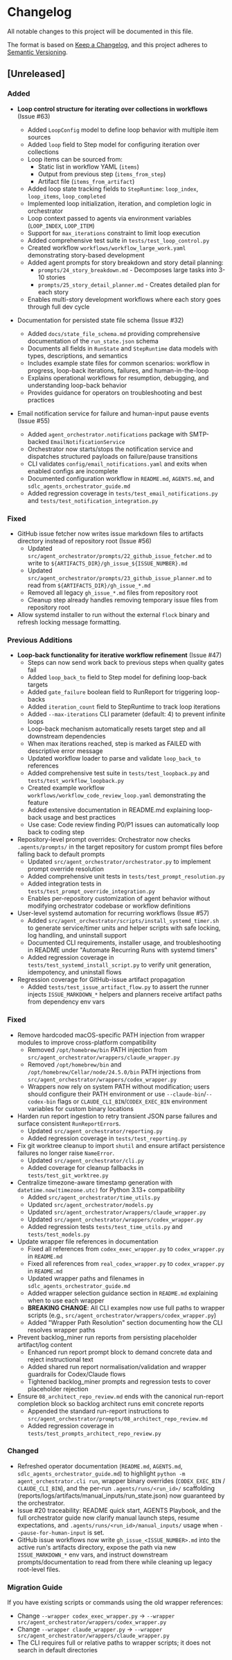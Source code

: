 # Changelog

All notable changes to this project will be documented in this file.

The format is based on [Keep a Changelog](https://keepachangelog.com/en/1.0.0/),
and this project adheres to [Semantic Versioning](https://semver.org/spec/v2.0.0.html).

## [Unreleased]

### Added
- **Loop control structure for iterating over collections in workflows** (Issue #63)
  - Added `LoopConfig` model to define loop behavior with multiple item sources
  - Added `loop` field to Step model for configuring iteration over collections
  - Loop items can be sourced from:
    - Static list in workflow YAML (`items`)
    - Output from previous step (`items_from_step`)
    - Artifact file (`items_from_artifact`)
  - Added loop state tracking fields to `StepRuntime`: `loop_index`, `loop_items`, `loop_completed`
  - Implemented loop initialization, iteration, and completion logic in orchestrator
  - Loop context passed to agents via environment variables (`LOOP_INDEX`, `LOOP_ITEM`)
  - Support for `max_iterations` constraint to limit loop execution
  - Added comprehensive test suite in `tests/test_loop_control.py`
  - Created workflow `workflows/workflow_large_work.yaml` demonstrating story-based development
  - Added agent prompts for story breakdown and story detail planning:
    - `prompts/24_story_breakdown.md` - Decomposes large tasks into 3-10 stories
    - `prompts/25_story_detail_planner.md` - Creates detailed plan for each story
  - Enables multi-story development workflows where each story goes through full dev cycle

- Documentation for persisted state file schema (Issue #32)
  - Added `docs/state_file_schema.md` providing comprehensive documentation of the `run_state.json` schema
  - Documents all fields in `RunState` and `StepRuntime` data models with types, descriptions, and semantics
  - Includes example state files for common scenarios: workflow in progress, loop-back iterations, failures, and human-in-the-loop
  - Explains operational workflows for resumption, debugging, and understanding loop-back behavior
  - Provides guidance for operators on troubleshooting and best practices
- Email notification service for failure and human-input pause events (Issue #55)
  - Added `agent_orchestrator.notifications` package with SMTP-backed `EmailNotificationService`
  - Orchestrator now starts/stops the notification service and dispatches structured payloads on failure/pause transitions
  - CLI validates `config/email_notifications.yaml` and exits when enabled configs are incomplete
  - Documented configuration workflow in `README.md`, `AGENTS.md`, and `sdlc_agents_orchestrator_guide.md`
  - Added regression coverage in `tests/test_email_notifications.py` and `tests/test_notification_integration.py`

### Fixed
- GitHub issue fetcher now writes issue markdown files to artifacts directory instead of repository root (Issue #56)
  - Updated `src/agent_orchestrator/prompts/22_github_issue_fetcher.md` to write to `${ARTIFACTS_DIR}/gh_issue_${ISSUE_NUMBER}.md`
  - Updated `src/agent_orchestrator/prompts/23_github_issue_planner.md` to read from `${ARTIFACTS_DIR}/gh_issue_*.md`
  - Removed all legacy `gh_issue_*.md` files from repository root
  - Cleanup step already handles removing temporary issue files from repository root
- Allow systemd installer to run without the external `flock` binary and refresh locking message formatting.

### Previous Additions
- **Loop-back functionality for iterative workflow refinement** (Issue #47)
  - Steps can now send work back to previous steps when quality gates fail
  - Added `loop_back_to` field to Step model for defining loop-back targets
  - Added `gate_failure` boolean field to RunReport for triggering loop-backs
  - Added `iteration_count` field to StepRuntime to track loop iterations
  - Added `--max-iterations` CLI parameter (default: 4) to prevent infinite loops
  - Loop-back mechanism automatically resets target step and all downstream dependencies
  - When max iterations reached, step is marked as FAILED with descriptive error message
  - Updated workflow loader to parse and validate `loop_back_to` references
  - Added comprehensive test suite in `tests/test_loopback.py` and `tests/test_workflow_loopback.py`
  - Created example workflow `workflows/workflow_code_review_loop.yaml` demonstrating the feature
  - Added extensive documentation in README.md explaining loop-back usage and best practices
  - Use case: Code review finding P0/P1 issues can automatically loop back to coding step
- Repository-level prompt overrides: Orchestrator now checks `.agents/prompts/` in the target repository for custom prompt files before falling back to default prompts
  - Updated `src/agent_orchestrator/orchestrator.py` to implement prompt override resolution
  - Added comprehensive unit tests in `tests/test_prompt_resolution.py`
  - Added integration tests in `tests/test_prompt_override_integration.py`
  - Enables per-repository customization of agent behavior without modifying orchestrator codebase or workflow definitions
- User-level systemd automation for recurring workflows (Issue #57)
  - Added `src/agent_orchestrator/scripts/install_systemd_timer.sh` to generate service/timer units and helper scripts with safe locking, log handling, and uninstall support
  - Documented CLI requirements, installer usage, and troubleshooting in README under "Automate Recurring Runs with systemd timers"
  - Added regression coverage in `tests/test_systemd_install_script.py` to verify unit generation, idempotency, and uninstall flows
- Regression coverage for GitHub-issue artifact propagation
  - Added `tests/test_issue_artifact_flow.py` to assert the runner injects `ISSUE_MARKDOWN_*` helpers and planners receive artifact paths from dependency env vars

### Fixed
- Remove hardcoded macOS-specific PATH injection from wrapper modules to improve cross-platform compatibility
  - Removed `/opt/homebrew/bin` PATH injection from `src/agent_orchestrator/wrappers/claude_wrapper.py`
  - Removed `/opt/homebrew/bin` and `/opt/homebrew/Cellar/node/24.5.0/bin` PATH injections from `src/agent_orchestrator/wrappers/codex_wrapper.py`
  - Wrappers now rely on system PATH without modification; users should configure their PATH environment or use `--claude-bin`/`--codex-bin` flags or `CLAUDE_CLI_BIN`/`CODEX_EXEC_BIN` environment variables for custom binary locations
- Harden run report ingestion to retry transient JSON parse failures and surface consistent `RunReportError`s.
  - Updated `src/agent_orchestrator/reporting.py`
  - Added regression coverage in `tests/test_reporting.py`
- Fix git worktree cleanup to import `shutil` and ensure artifact persistence failures no longer raise `NameError`.
  - Updated `src/agent_orchestrator/cli.py`
  - Added coverage for cleanup fallbacks in `tests/test_git_worktree.py`
- Centralize timezone-aware timestamp generation with `datetime.now(timezone.utc)` for Python 3.13+ compatibility
  - Added `src/agent_orchestrator/time_utils.py`
  - Updated `src/agent_orchestrator/models.py`
  - Updated `src/agent_orchestrator/wrappers/claude_wrapper.py`
  - Updated `src/agent_orchestrator/wrappers/codex_wrapper.py`
  - Added regression tests `tests/test_time_utils.py` and `tests/test_models.py`
- Update wrapper file references in documentation
  - Fixed all references from `codex_exec_wrapper.py` to `codex_wrapper.py` in `README.md`
  - Fixed all references from `real_codex_wrapper.py` to `codex_wrapper.py` in `README.md`
  - Updated wrapper paths and filenames in `sdlc_agents_orchestrator_guide.md`
  - Added wrapper selection guidance section in `README.md` explaining when to use each wrapper
  - **BREAKING CHANGE**: All CLI examples now use full paths to wrapper scripts (e.g., `src/agent_orchestrator/wrappers/codex_wrapper.py`)
  - Added "Wrapper Path Resolution" section documenting how the CLI resolves wrapper paths
- Prevent backlog_miner run reports from persisting placeholder artifact/log content
  - Enhanced run report prompt block to demand concrete data and reject instructional text
  - Added shared run report normalisation/validation and wrapper guardrails for Codex/Claude flows
  - Tightened backlog_miner prompts and regression tests to cover placeholder rejection
- Ensure `08_architect_repo_review.md` ends with the canonical run-report completion block so backlog architect runs emit concrete reports
  - Appended the standard run-report instructions to `src/agent_orchestrator/prompts/08_architect_repo_review.md`
  - Added regression coverage in `tests/test_prompts_architect_repo_review.py`

### Changed
- Refreshed operator documentation (`README.md`, `AGENTS.md`, `sdlc_agents_orchestrator_guide.md`) to highlight `python -m agent_orchestrator.cli run`, wrapper binary overrides (`CODEX_EXEC_BIN` / `CLAUDE_CLI_BIN`), and the per-run `.agents/runs/<run_id>/` scaffolding (reports/logs/artifacts/manual_inputs/run_state.json) now guaranteed by the orchestrator.
- Issue #20 traceability: README quick start, AGENTS Playbook, and the full orchestrator guide now clarify manual launch steps, resume expectations, and `.agents/runs/<run_id>/manual_inputs/` usage when `--pause-for-human-input` is set.
- GitHub issue workflows now write `gh_issue_<ISSUE_NUMBER>.md` into the active run's artifacts directory, expose the path via new `ISSUE_MARKDOWN_*` env vars, and instruct downstream prompts/documentation to read from there while cleaning up legacy root-level files.

### Migration Guide
If you have existing scripts or commands using the old wrapper references:
- Change `--wrapper codex_exec_wrapper.py` → `--wrapper src/agent_orchestrator/wrappers/codex_wrapper.py`
- Change `--wrapper claude_wrapper.py` → `--wrapper src/agent_orchestrator/wrappers/claude_wrapper.py`
- The CLI requires full or relative paths to wrapper scripts; it does not search in default directories
